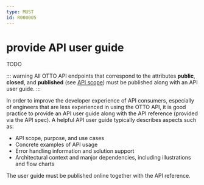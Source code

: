```yaml
---
type: MUST
id: R000005
---
```


# provide API user guide

TODO

::: warning
All OTTO API endpoints that correspond to the attributes **public**, **closed**, and **published** (see [API scope](guidelines/010_core-principles/30_api-scope.md)) must be published along with an API user guide.
:::

In order to improve the developer experience of API consumers, especially of engineers that are less experienced in using the OTTO API, it is good practice to provide an API user guide along with the API reference (provided via the API spec).
A helpful API user guide typically describes aspects such as:

* API scope, purpose, and use cases
* Concrete examples of API usage
* Error handling information and solution support
* Architectural context and manjor dependencies, including illustrations and flow charts

The user guide must be published online together with the API reference.
